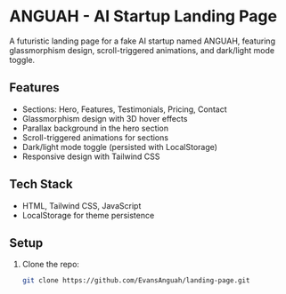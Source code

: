 # ANGUAH - AI Startup Landing Page

A futuristic landing page for a fake AI startup named ANGUAH, featuring glassmorphism design, scroll-triggered animations, and dark/light mode toggle.

## Features
- Sections: Hero, Features, Testimonials, Pricing, Contact
- Glassmorphism design with 3D hover effects
- Parallax background in the hero section
- Scroll-triggered animations for sections
- Dark/light mode toggle (persisted with LocalStorage)
- Responsive design with Tailwind CSS

## Tech Stack
- HTML, Tailwind CSS, JavaScript
- LocalStorage for theme persistence

## Setup
1. Clone the repo:
   ```bash
   git clone https://github.com/EvansAnguah/landing-page.git
